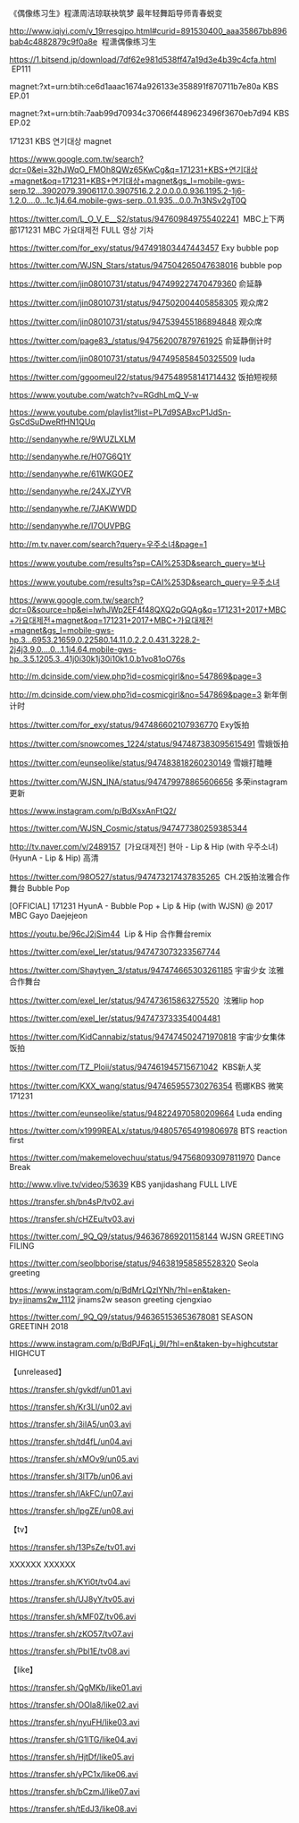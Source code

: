 
《偶像练习生》程潇周洁琼联袂筑梦 最年轻舞蹈导师青春蜕变

http://www.iqiyi.com/v_19rresgjpo.html#curid=891530400_aaa35867bb896bab4c4882879c9f0a8e  程潇偶像练习生

https://1.bitsend.jp/download/7df62e981d538ff47a19d3e4b39c4cfa.html  EP111

magnet:?xt=urn:btih:ce6d1aaac1674a926133e358891f870711b7e80a KBS EP.01

magnet:?xt=urn:btih:7aab99d70934c37066f4489623496f3670eb7d94  KBS EP.02

171231 KBS 연기대상 magnet

https://www.google.com.tw/search?dcr=0&ei=32hJWqO_FMOh8QWz65KwCg&q=171231+KBS+연기대상+magnet&oq=171231+KBS+연기대상+magnet&gs_l=mobile-gws-serp.12...3902079.3906117.0.3907516.2.2.0.0.0.0.936.1195.2-1j6-1.2.0....0...1c.1j4.64.mobile-gws-serp..0.1.935...0.0.7n3NSv2gT0Q

https://twitter.com/L_O_V_E__S2/status/947609849755402241  MBC上下两部171231 MBC 가요대제전 FULL 영상 기차

https://twitter.com/for_exy/status/947491803447443457 Exy bubble pop

https://twitter.com/WJSN_Stars/status/947504265047638016 bubble pop

https://twitter.com/jin08010731/status/947499227470479360 俞延静

https://twitter.com/jin08010731/status/947502004405858305 观众席2

https://twitter.com/jin08010731/status/947539455186894848 观众席

https://twitter.com/page83_/status/947562007879761925 俞延静倒计时

https://twitter.com/jin08010731/status/947495858450325509 luda

https://twitter.com/ggoomeul22/status/947548958141714432 饭拍短视频

https://www.youtube.com/watch?v=RGdhLmQ_V-w

https://www.youtube.com/playlist?list=PL7d9SABxcP1JdSn-GsCdSuDweRfHN1QUq

http://sendanywhe.re/9WUZLXLM

http://sendanywhe.re/H07G6Q1Y

http://sendanywhe.re/61WKGOEZ

http://sendanywhe.re/24XJZYVR

http://sendanywhe.re/7JAKWWDD

http://sendanywhe.re/I7OUVPBG

http://m.tv.naver.com/search?query=우주소녀&page=1

https://www.youtube.com/results?sp=CAI%253D&search_query=보나

https://www.youtube.com/results?sp=CAI%253D&search_query=우주소녀


https://www.google.com.tw/search?dcr=0&source=hp&ei=IwhJWp2EF4f48QXQ2pGQAg&q=171231+2017+MBC+가요대제전+magnet&oq=171231+2017+MBC+가요대제전+magnet&gs_l=mobile-gws-hp.3...6953.21659.0.22580.14.11.0.2.2.0.431.3228.2-2j4j3.9.0....0...1.1j4.64.mobile-gws-hp..3.5.1205.3..41j0i30k1j30i10k1.0.b1vo81oO76s



http://m.dcinside.com/view.php?id=cosmicgirl&no=547869&page=3

http://m.dcinside.com/view.php?id=cosmicgirl&no=547869&page=3 新年倒计时

https://twitter.com/for_exy/status/947486602107936770 Exy饭拍

https://twitter.com/snowcomes_1224/status/947487383095615491 雪娥饭拍

https://twitter.com/eunseolike/status/947483818260230149 雪娥打瞌睡

https://twitter.com/WJSN_INA/status/947479978865606656 多荣instagram更新

https://www.instagram.com/p/BdXsxAnFtQ2/

https://twitter.com/WJSN_Cosmic/status/947477380259385344

http://tv.naver.com/v/2489157  [가요대제전] 현아 - Lip & Hip (with 우주소녀) (HyunA - Lip & Hip) 高清

https://twitter.com/98O527/status/947473217437835265  CH.2饭拍泫雅合作舞台 Bubble Pop

[OFFICIAL] 171231 HyunA - Bubble Pop + Lip & Hip (with WJSN) @ 2017 MBC Gayo Daejejeon 

https://youtu.be/96cJ2jSim44  Lip & Hip 合作舞台remix

https://twitter.com/exel_ler/status/947473073233567744

https://twitter.com/Shaytyen_3/status/947474665303261185 宇宙少女 泫雅合作舞台

https://twitter.com/exel_ler/status/947473615863275520  泫雅lip hop

https://twitter.com/exel_ler/status/947473733354004481

https://twitter.com/KidCannabiz/status/947474502471970818 宇宙少女集体 饭拍

https://twitter.com/TZ_Ploii/status/947461945715671042  KBS新人奖

https://twitter.com/KXX_wang/status/947465955730276354 苞娜KBS 微笑171231

https://twitter.com/eunseolike/status/948224970580209664 Luda ending

https://twitter.com/x1999REALx/status/948057654919806978 BTS reaction first

https://twitter.com/makemelovechuu/status/947568093097811970  Dance Break


http://www.vlive.tv/video/53639  KBS yanjidashang FULL LIVE

https://transfer.sh/bn4sP/tv02.avi

https://transfer.sh/cHZEu/tv03.avi



https://twitter.com/_9Q_Q9/status/946367869201158144  WJSN GREETING FILING


https://twitter.com/seolbborise/status/946381958585528320  Seola greeting

https://www.instagram.com/p/BdMrLQzlYNh/?hl=en&taken-by=jinams2w_1112   jinams2w  season greeting cjengxiao


https://twitter.com/_9Q_Q9/status/946365153653678081   SEASON  GREETINH 2018


https://www.instagram.com/p/BdPJFqLj_9I/?hl=en&taken-by=highcutstar   HIGHCUT

【unreleased】

https://transfer.sh/gvkdf/un01.avi

https://transfer.sh/Kr3Ll/un02.avi

https://transfer.sh/3iIA5/un03.avi

https://transfer.sh/td4fL/un04.avi

https://transfer.sh/xMOv9/un05.avi

https://transfer.sh/3lT7b/un06.avi

https://transfer.sh/IAkFC/un07.avi

https://transfer.sh/lpgZE/un08.avi

【tv】

https://transfer.sh/13PsZe/tv01.avi

XXXXXX
XXXXXX

https://transfer.sh/KYi0t/tv04.avi

https://transfer.sh/UJ8yY/tv05.avi

https://transfer.sh/kMF0Z/tv06.avi

https://transfer.sh/zKO57/tv07.avi

https://transfer.sh/Pbl1E/tv08.avi

【like】

https://transfer.sh/QgMKb/like01.avi

https://transfer.sh/OOla8/like02.avi

https://transfer.sh/nyuFH/like03.avi

https://transfer.sh/G1lTG/like04.avi

https://transfer.sh/HjtDf/like05.avi

https://transfer.sh/yPC1x/like06.avi

https://transfer.sh/bCzmJ/like07.avi

https://transfer.sh/tEdJ3/like08.avi



